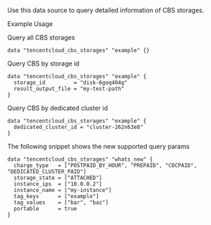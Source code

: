 Use this data source to query detailed information of CBS storages.

Example Usage

Query all CBS storages
```hcl
data "tencentcloud_cbs_storages" "example" {}
```

Query CBS by storage id

```hcl
data "tencentcloud_cbs_storages" "example" {
  storage_id         = "disk-6goq404g"
  result_output_file = "my-test-path"
}
```

Query CBS by dedicated cluster id
```hcl
data "tencentcloud_cbs_storages" "example" {
  dedicated_cluster_id = "cluster-262n63e8"
}
```

The following snippet shows the new supported query params

```hcl
data "tencentcloud_cbs_storages" "whats_new" {
  charge_type   = ["POSTPAID_BY_HOUR", "PREPAID", "CDCPAID", "DEDICATED_CLUSTER_PAID"]
  storage_state = ["ATTACHED"]
  instance_ips  = ["10.0.0.2"]
  instance_name = ["my-instance"]
  tag_keys      = ["example"]
  tag_values    = ["bar", "baz"]
  portable      = true
}
```